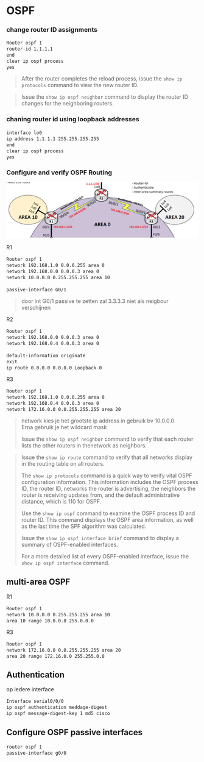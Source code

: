 # OSPF

### change router ID assignments

```text
Router ospf 1
router-id 1.1.1.1
end
clear ip ospf process
yes
```

> After the router completes the reload process, issue the `show ip protocols` command to view the new router ID.

> Issue the `show ip ospf neighbor` command to display the router ID changes for the neighboring routers.

### chaning router id using loopback addresses

```text
interface lo0
ip address 1.1.1.1 255.255.255.255
end
clear ip ospf process
yes
```

### Configure and verify OSPF Routing

![](../.gitbook/assets/screen-shot-2018-06-18-at-11.57.02.png)

R1

```text
Router ospf 1
network 192.168.1.0 0.0.0.255 area 0
network 192.168.0.0 0.0.0.3 area 0
network 10.0.0.0 0.255.255.255 area 10

passive-interface G0/1
```

> door int G0/1 passive te zetten zal 3.3.3.3 niet als neigbour verschijnen

R2

```text
Router ospf 1
network 192.168.0.0 0.0.0.3 area 0
network 192.168.0.4 0.0.0.3 area 0

default-information originate
exit
ip route 0.0.0.0 0.0.0.0 Loopback 0
```

R3

```text
Router ospf 1
network 192.168.1.0 0.0.0.255 area 0
network 192.168.0.4 0.0.0.3 area 0
network 172.16.0.0 0.0.255.255.255 area 20
```

> network kies je het grootste ip address in gebruik bv 10.0.0.0  
> Erna gebruik je het wildcard mask
>
> Issue the `show ip ospf neighbor` command to verify that each router lists the other routers in thenetwork as neighbors.

> Issue the `show ip route` command to verify that all networks display in the routing table on all routers.
>
> The `show ip protocols` command is a quick way to verify vital OSPF configuration information. This information includes the OSPF process ID, the router ID, networks the router is advertising, the neighbors the router is receiving updates from, and the default administrative distance, which is 110 for OSPF.
>
> Use the `show ip ospf` command to examine the OSPF process ID and router ID. This command displays the OSPF area information, as well as the last time the SPF algorithm was calculated.
>
> Issue the `show ip ospf interface brief` command to display a summary of OSPF-enabled interfaces.
>
> For a more detailed list of every OSPF-enabled interface, issue the `show ip ospf interface` command.

## multi-area OSPF

R1

```text
Router ospf 1
network 10.0.0.0 0.255.255.255 area 10
area 10 range 10.0.0.0 255.0.0.0 
```

R3

```text
Router ospf 1
network 172.16.0.0 0.0.255.255.255 area 20
area 20 range 172.16.0.0 255.255.0.0
```

## Authentication

op iedere interface

```text
Interface serial0/0/0
ip ospf authentication meddage-digest
ip ospf message-digest-key 1 md5 cisco
```

## Configure OSPF passive interfaces

```text
router ospf 1
passive-interface g0/0

```



